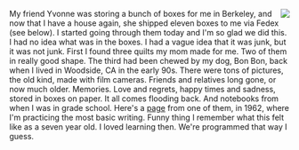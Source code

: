<img src="http://scripting.com/images/2019/12/05/movingbox.png" border="0" align="right">My friend Yvonne was storing a bunch of boxes for me in Berkeley, and now that I have a house again, she shipped eleven boxes to me via Fedex (see below). I started going through them today and I'm so glad we did this. I had no idea what was in the boxes. I had a vague idea that it was junk, but it was not junk. First I found three quilts my mom made for me. Two of them in really good shape. The third had been chewed by my dog, Bon Bon, back when I lived in Woodside, CA in the early 90s. There were tons of pictures, the old kind, made with film cameras. Friends and relatives long gone, or now much older. Memories. Love and regrets, happy times and sadness, stored in boxes on paper. It all comes flooding back. And notebooks from when I was in grade school. Here's a <a href="http://scripting.com/images/2019/12/05/iAmABoy.png">page</a> from one of them, in 1962, where I'm practicing the most basic writing. Funny thing I remember what this felt like as a seven year old. I loved learning then. We're programmed that way I guess. 
